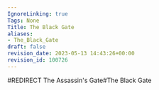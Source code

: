 ```yaml
---
IgnoreLinking: true
Tags: None
Title: The Black Gate
aliases:
- The_Black_Gate
draft: false
revision_date: 2023-05-13 14:43:26+00:00
revision_id: 100726
---
```


#REDIRECT The Assassin's Gate#The Black Gate